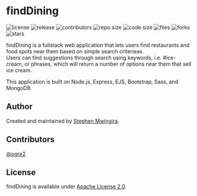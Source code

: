 # findDining

![license](https://img.shields.io/static/v1?label=license&message=Apache%202.0&color=informational)
![release](https://img.shields.io/github/v/tag/ogre2/findDining?label=release)
![contributors](https://img.shields.io/static/v1?label=contributors&message=1&color=success)
![repo size](https://img.shields.io/github/repo-size/ogre2/findDining)
![code size](https://img.shields.io/github/languages/code-size/ogre2/findDining?color=red)
![files](https://img.shields.io/github/directory-file-count/ogre2/findDining?color=skyblue)
![forks](https://img.shields.io/github/forks/ogre2/findDining?style=social)
![stars](https://img.shields.io/github/stars/ogre2/findDining?style=social)

findDining is a fullstack web application that lets users find restaurants and food spots near them based on simple search criterieas.  
Users can find suggestions through search using keywords, i.e. #ice-cream, or phrases, which will return a number of options near them that sell ice cream.

This application is built on Node.js, Express, EJS, Bootstrap, Sass, and MongoDB.

## Author

Created and maintained by [Stephen Mwingira](https://www.linkedin.com/in/stephen-mwingira-098819184/).

## Contributors

[@ogre2](https://github.com/ogre2/)

## License

findDining is available under [Apache License 2.0](https://www.apache.org/licenses/LICENSE-2.0).
